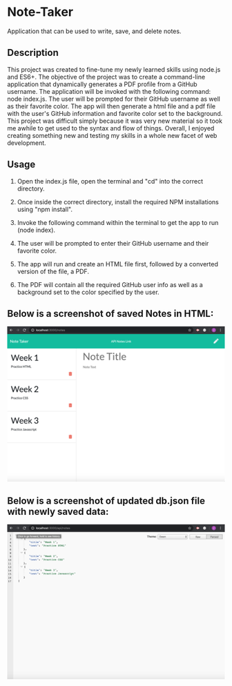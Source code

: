# Note-Taker
Application that can be used to write, save, and delete notes.

## Description
This project was created to fine-tune my newly learned skills using node.js and ES6+. The objective of the project was to create a command-line application that dynamically generates a PDF profile from a GitHub username. The application will be invoked with the following command: node index.js. The user will be prompted for their GitHub username as well as their favorite color. The app will then generate a html file and a pdf file with the user's GitHub information and favorite color set to the background. This project was difficult simply because it was very new material so it took me awhile to get used to the syntax and flow of things. Overall, I enjoyed creating something new and testing my skills in a whole new facet of web development.

## Usage
1. Open the index.js file, open the terminal and "cd" into the correct directory.

2. Once inside the correct directory, install the required NPM installations using "npm install".

3. Invoke the following command within the terminal to get the app to run (node index).

4. The user will be prompted to enter their GitHub username and their favorite color.

5. The app will run and create an HTML file first, followed by a converted version of the file, a PDF.

6. The PDF will contain all the required GitHub user info as well as a background set to the color specified by the user.

## Below is a screenshot of saved Notes in HTML:

 ![App Function](note-taking-demo.png)
 
## Below is a screenshot of updated db.json file with newly saved data:

 ![App Function](db-json-demo.png)

